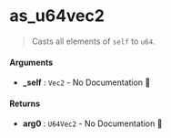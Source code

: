 # as\_u64vec2

>  Casts all elements of `self` to `u64`.

#### Arguments

- **\_self** : `Vec2` \- No Documentation 🚧

#### Returns

- **arg0** : `U64Vec2` \- No Documentation 🚧